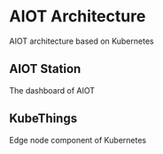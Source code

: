 # AIOT Architecture

AIOT architecture based on Kubernetes

## AIOT Station

The dashboard of AIOT

## KubeThings

Edge node component of Kubernetes
